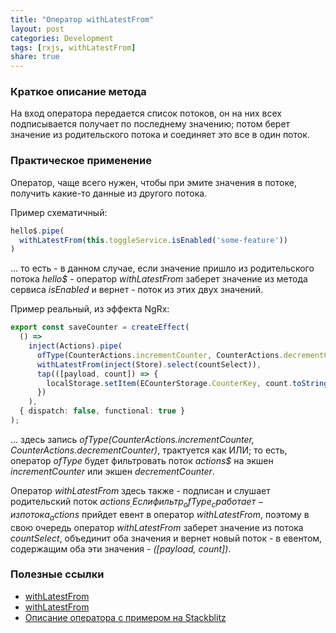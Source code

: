 ```yaml
---
title: "Оператор withLatestFrom"
layout: post
categories: Development
tags: [rxjs, withLatestFrom]
share: true
---
```


### Краткое описание метода

На вход оператора передается список потоков, он на них всех подписывается получает по последнему значению; потом берет значение из родительского потока и соединяет это все в один поток.

### Практическое применение

Оператор, чаще всего нужен, чтобы при эмите значения в потоке, получить какие-то данные из другого потока.

Пример схематичный:

```typescript
hello$.pipe(
  withLatestFrom(this.toggleService.isEnabled('some-feature'))
)
```

... то есть - в данном случае, если значение пришло из родительского потока _hello$_ - оператор _withLatestFrom_ заберет значение из метода сервиса _isEnabled_ и вернет - поток из этих двух значений.

Пример реальный, из эффекта NgRx:

```typescript
export const saveCounter = createEffect(
  () =>
    inject(Actions).pipe(
      ofType(CounterActions.incrementCounter, CounterActions.decrementCounter),
      withLatestFrom(inject(Store).select(countSelect)),
      tap(([payload, count]) => {
        localStorage.setItem(ECounterStorage.CounterKey, count.toString());
      })
    ),
  { dispatch: false, functional: true }
);
```

... здесь запись _ofType(CounterActions.incrementCounter, CounterActions.decrementCounter)_, трактуется как ИЛИ; то есть, оператор _ofType_ будет фильтровать поток _actions$_ на экшен _incrementCounter_ или экшен _decrementCounter_.

Оператор _withLatestFrom_ здесь также - подписан и слушает родительский поток _actions$_. Если фильтр _ofType_ сработает - из потока _actions$_ прийдет евент в оператор _withLatestFrom_, поэтому в свою очередь оператор _withLatestFrom_ заберет значение из потока _countSelect_, объединит оба значения и вернет новый поток - в евентом, содержащим оба эти значения - _([payload, count])_.

### Полезные ссылки

- [withLatestFrom](https://thinkrx.io/rxjs/withLatestFrom/)
- [withLatestFrom](https://www.learnrxjs.io/learn-rxjs/operators/combination/withlatestfrom)
- [Описание оператора с примером на Stackblitz](https://www.angulartraining.com/daily-newsletter/rxjs-withlatestfrom-operator/)